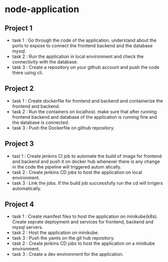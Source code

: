 # node-application

## Project 1 
* task 1 : Go through the code of the application. understand about the ports to expose to connect the frontend backend and the database mysql.
* task 2 : Run the application in local environment and check the connectivity with the database.
* task 3 : Create a repository on your github account and push the code there using cli.

## Project 2
* task 1 : Create dockerfile for frontend and backend and containerize the frontend and backend.
* task 2 : Run the containers on localhost. make sure that after running frontend backend and database of the application is running fine and the database is connected.
* task 3 : Push the Dockerfile on github repository.

## Project 3
* tast 1 : Create jenkins CI job to automate the build of image for frontend and backend and push it on docker hub whenever there is any change in the code the pipeline will triggered autom atically.
* task 2 : Create jenkins CD jobs to host the application on local environment.
* task 3 : Link the jobs. If the build job successfully run the cd will trrigers automatically. 

## Project 4
* task 1 : Create manifest files to host the application on minikube(k8s). Create seprate deployment and services for frontend, backend and mysql servers.
* task 2 : Host the application on minikube.
* task 3 : Push the yamls on the git hub repository.
* task 2 : Create jenkins CD jobs to host the application on a minikube environment.
* task 3 : Create a dev environment for the application.

